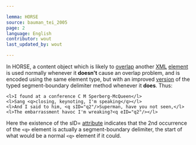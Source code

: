 ```yaml
---

lemma: HORSE
source: bauman_tei_2005
page: 2
language: English
contributor: wout
last_updated_by: wout

---
```


In HORSE, a content object which is likely to [overlap](overlap.html) another [XML](XML.html) [element](element.html) is used normally whenever it **doesn't** cause an overlap problem, and is encoded using the same element type, but with an improved [version](version.html) of the typed segment-boundary delimiter method whenever it **does**. Thus:

```
<l>I found at a conference C M Sperberg-McQueen</l>
<l>Sang <q>closing, keynoting, I'm speaking</q></l>
<l>And I said to him, <q sID="q2"/>Superman, have you not seen,</l>
<l>The embarrassment havoc I'm wreaking?<q eID="q2"/></l>
```    

Here the existence of the sID= [attribute](attribute.html) indicates that the 2nd occurrence of the `<q>` element is actually a segment-boundary delimiter, the start of what would be a normal `<q>` element if it could.
